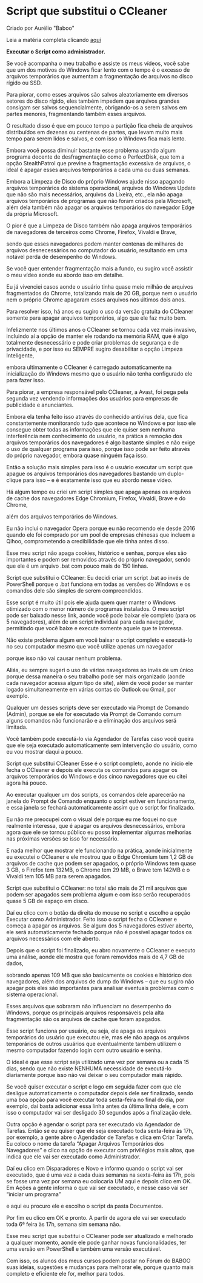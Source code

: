 # Script que substitui o CCleaner
Criado por Aurélio "Baboo"

Leia a matéria completa clicando [aqui](https://www.baboo.com.br/windows-10/conteudo-essencial-windows/script-que-substitui-o-ccleaner/%3famp)

**Executar o Script como administrador.**

Se você acompanha o meu trabalho e assiste os meus vídeos, você sabe que um dos motivos do Windows ficar lento com o tempo é o excesso de arquivos temporários que aumentam a fragmentação de arquivos no disco rígido ou SSD.

Para piorar, como esses arquivos são salvos aleatoriamente em diversos setores do disco rígido, eles também impedem que arquivos grandes consigam ser salvos sequencialmente, obrigando-os a serem salvos em partes menores, fragmentando também esses arquivos.

O resultado disso é que em pouco tempo a partição fica cheia de arquivos distribuídos em dezenas ou centenas de partes, que levam muito mais tempo para serem lidos e salvos, e com isso o Windows fica mais lento.

Embora você possa diminuir bastante esse problema usando algum programa decente de desfragmentação como o PerfectDisk, que tem a opção StealthPatrol que previne a fragmentação excessiva de arquivos, o ideal é apagar esses arquivos temporários a cada uma ou duas semanas.

Embora a Limpeza de Disco do próprio Windows ajude nisso apagando arquivos temporários do sistema operacional, arquivos do Windows Update que não são mais necessários, arquivos da Lixeira, etc., ela não apaga arquivos temporários de programas que não foram criados pela Microsoft, além dela também não apagar os arquivos temporários do navegador Edge da própria Microsoft.

O pior é que a Limpeza de Disco também não apaga arquivos temporários de navegadores de terceiros como Chrome, Firefox, Vivaldi e Brave,

sendo que esses navegadores podem manter centenas de milhares de arquivos desnecessários no computador do usuário, resultando em uma notável perda de desempenho do Windows.

Se você quer entender fragmentação mais a fundo, eu sugiro você assistir o meu vídeo aonde eu abordo isso em detalhe.

Eu já vivenciei casos aonde o usuário tinha quase meio milhão de arquivos fragmentados do Chrome, totalizando mais de 20 GB, porque nem o usuário nem o próprio Chrome apagaram esses arquivos nos últimos dois anos.

Para resolver isso, há anos eu sugiro o uso da versão gratuita do CCleaner somente para apagar arquivos temporários, algo que ele faz muito bem.

Infelizmente nos últimos anos o CCleaner se tornou cada vez mais invasivo, incluindo aí a opção de manter ele rodando na memória RAM, que é algo totalmente desnecessário e pode criar problemas de segurança e de privacidade, e por isso eu SEMPRE sugiro desabilitar a opção Limpeza Inteligente,

embora ultimamente o CCleaner é carregado automaticamente na inicialização do Windows mesmo que o usuário não tenha configurado ele para fazer isso.

Para piorar, a empresa responsável pelo CCleaner, a Avast, foi pega pela segunda vez vendendo informações dos usuários para empresas de publicidade e anunciantes.

Embora ela tenha feito isso através do conhecido antivírus dela, que fica constantemente monitorando tudo que acontece no Windows e por isso ele consegue obter todas as informações que ele quiser sem nenhuma interferência nem conhecimento do usuário, na prática a remoção dos arquivos temporários dos navegadores é algo bastante simples e não exige o uso de qualquer programa para isso, porque isso pode ser feito através do próprio navegador, embora quase ninguém faça isso.

Então a solução mais simples para isso é o usuário executar um script que apague os arquivos temporários dos navegadores bastando um duplo-clique para isso – e é exatamente isso que eu abordo nesse vídeo.

Há algum tempo eu criei um script simples que apaga apenas os arquivos de cache dos navegadores Edge Chromium, Firefox, Vivaldi, Brave e do Chrome,

além dos arquivos temporários do Windows.

Eu não incluí o navegador Opera porque eu não recomendo ele desde 2016 quando ele foi comprado por um pool de empresas chinesas que incluem a Qihoo, comprometendo a credibilidade que ele tinha antes disso.

Esse meu script não apaga cookies, histórico e senhas, porque eles são importantes e podem ser removidos através do próprio navegador, sendo que ele é um arquivo .bat com pouco mais de 150 linhas.

Script que substitui o CCleaner: Eu decidi criar um script .bat ao invés de PowerShell porque o .bat funciona em todas as versões do Windows e os comandos dele são simples de serem compreendidos.

Esse script é muito útil pois ele ajuda quem quer manter o Windows otimizado com o menor número de programas instalados. O meu script pode ser baixado nesse link, aonde você pode baixar ele completo (para os 5 navegadores), além de um script individual para cada navegador, permitindo que você baixe e execute somente aquele que te interessa.

Não existe problema algum em você baixar o script completo e executá-lo no seu computador mesmo que você utilize apenas um navegador

porque isso não vai causar nenhum problema.

Aliás, eu sempre sugeri o uso de vários navegadores ao invés de um único porque dessa maneira o seu trabalho pode ser mais organizado (aonde cada navegador acessa algum tipo de site), além de você poder se manter logado simultaneamente em várias contas do Outlook ou Gmail, por exemplo.

Qualquer um desses scripts deve ser executado via Prompt de Comando (Admin), porque se ele for executado via Prompt de Comando comum alguns comandos não funcionarão e a eliminação dos arquivos será limitada.

Você também pode executá-lo via Agendador de Tarefas caso você queira que ele seja executado automaticamente sem intervenção do usuário, como eu vou mostrar daqui a pouco.

Script que substitui CCleaner Esse é o script completo, aonde no início ele fecha o CCleaner e depois ele executa os comandos para apagar os arquivos temporários do Windows e dos cinco navegadores que eu citei agora há pouco.

Ao executar qualquer um dos scripts, os comandos dele aparecerão na janela do Prompt de Comando enquanto o script estiver em funcionamento, e essa janela se fechará automaticamente assim que o script for finalizado.

Eu não me preocupei com o visual dele porque eu me foquei no que realmente interessa, que é apagar os arquivos desnecessários, embora agora que ele se tornou público eu posso implementar algumas melhorias nas próximas versões se isso for necessário.

E nada melhor que mostrar ele funcionando na prática, aonde inicialmente eu executei o CCleaner e ele mostrou que o Edge Chromium tem 1,2 GB de arquivos de cache que podem ser apagados, o próprio Windows tem quase 3 GB, o Firefox tem 132MB, o Chrome tem 29 MB, o Brave tem 142MB e o Vivaldi tem 105 MB para serem apagados.

Script que substitui o CCleaner: no total são mais de 21 mil arquivos que podem ser apagados sem problema algum e com isso serão recuperados quase 5 GB de espaço em disco.

Daí eu clico com o botão da direita do mouse no script e escolho a opção Executar como Administrador. Feito isso o script fecha o CCleaner e começa a apagar os arquivos. Se algum dos 5 navegadores estiver aberto, ele será automaticamente fechado porque não é possível apagar todos os arquivos necessários com ele aberto.

Depois que o script foi finalizado, eu abro novamente o CCleaner e executo uma análise, aonde ele mostra que foram removidos mais de 4,7 GB de dados,

sobrando apenas 109 MB que são basicamente os cookies e histórico dos navegadores, além dos arquivos de dump do Windows – que eu sugiro não apagar pois eles são importantes para analisar eventuais problemas com o sistema operacional.

Esses arquivos que sobraram não influenciam no desempenho do Windows, porque os principais arquivos responsáveis pela alta fragmentação são os arquivos de cache que foram apagados.

Esse script funciona por usuário, ou seja, ele apaga os arquivos temporários do usuário que executou ele, mas ele não apaga os arquivos temporários de outros usuários que eventualmente também utilizem o mesmo computador fazendo login com outro usuário e senha.

O ideal é que esse script seja utilizado uma vez por semana ou a cada 15 dias, sendo que não existe NENHUMA necessidade de executá-lo diariamente porque isso não vai deixar o seu computador mais rápido.

Se você quiser executar o script e logo em seguida fazer com que ele desligue automaticamente o computador depois dele ser finalizado, sendo uma boa opção para você executar toda sexta-feira no final do dia, por exemplo, daí basta adicionar essa linha antes da última linha dele, e com isso o computador vai ser desligado 30 segundos após a finalização dele.

Outra opção é agendar o script para ser executado via Agendador de Tarefas. Então se eu quiser que ele seja executado toda sexta-feira às 17h, por exemplo, a gente abre o Agendador de Tarefas e clica em Criar Tarefa. Eu coloco o nome da tarefa “Apagar Arquivos Temporários dos Navegadores” e clico na opção de executar com privilégios mais altos, que indica que ele vai ser executado como Administrador.

Daí eu clico em Disparadores e Novo e informo quando o script vai ser executado, que é uma vez a cada duas semanas na sexta-feira às 17h, pois se fosse uma vez por semana eu colocaria UM aqui e depois clico em OK. Em Ações a gente informa o que vai ser executado, e nesse caso vai ser “iniciar um programa”

e aqui eu procuro ele e escolho o script da pasta Documentos.

Por fim eu clico em OK e pronto. A partir de agora ele vai ser executado toda 6ª feira às 17h, semana sim semana não.

Esse meu script que substitui o CCleaner pode ser atualizado e melhorado a qualquer momento, aonde ele pode ganhar novas funcionalidades, ter uma versão em PowerShell e também uma versão executável.

Com isso, os alunos dos meus cursos podem postar no Fórum do BABOO suas ideias, sugestões e mudanças para melhorar ele, porque quanto mais completo e eficiente ele for, melhor para todos.
